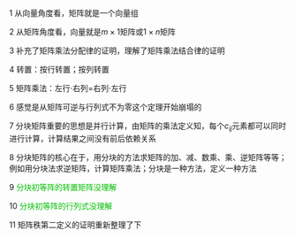 1 从向量角度看，矩阵就是一个向量组

2 从矩阵角度看，向量就是$m\times1$矩阵或$1\times n$矩阵

3 补充了矩阵乘法分配律的证明，理解了矩阵乘法结合律的证明

4 转置：按行转置；按列转置

5 矩阵乘法：左行$\cdot$右列$=$右列$\cdot$左行

6 感觉是从矩阵可逆与行列式不为零这个定理开始崩塌的

7 分块矩阵重要的思想是并行计算，由矩阵的乘法定义知，每个$c_{ij}$元素都可以同时进行计算，计算结果之间没有前后依赖关系

8 分块矩阵的核心在于，用分块的方法求矩阵的加、减、数乘、乘、逆矩阵等等；例如用分块法求逆矩阵，计算矩阵乘法；分块是一种方法，定义一种方法

9 <font color=umber>分块初等阵的转置矩阵没理解</font>

10 <font color=umber>分块初等阵的行列式没理解</font>

11 矩阵秩第二定义的证明重新整理了下